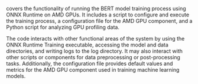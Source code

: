 covers the functionality of running the BERT model training process using ONNX Runtime on AMD GPUs. It includes a script to configure and execute the training process, a configuration file for the AMD GPU component, and a Python script for analyzing GPU profiling data. 

The code interacts with other functional areas of the system by using the ONNX Runtime Training executable, accessing the model and data directories, and writing logs to the log directory. It may also interact with other scripts or components for data preprocessing or post-processing tasks. Additionally, the configuration file provides default values and metrics for the AMD GPU component used in training machine learning models.